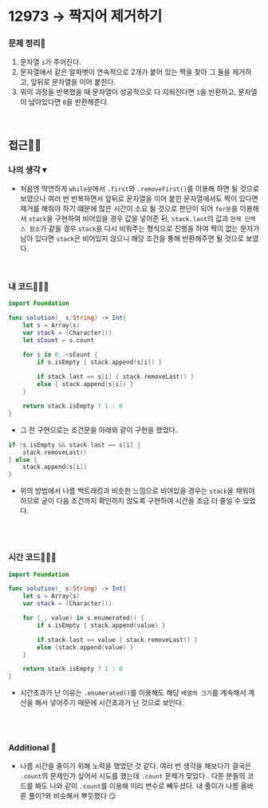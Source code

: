 # 12973 → 짝지어 제거하기
### 문제 정리📝
1. 문자열 `s`가 주어진다.
2. 문자열에서 같은 알파벳이 연속적으로 2개가 붙어 있는 짝을 찾아 그 둘을 제거하고, 앞뒤로 문자열을 이어 붙힌다.
3. 위의 과정을 반복했을 때 문자열이 성공적으로 다 지워진다면 `1`을 반환하고, 문자열이 남아있다면 `0`을 반환해준다.

</br>

## 접근🚶🏻
### 나의 생각 ▾
- 처음엔 막연하게 `while문`에서 `.first`와 `.removeFirst()`를 이용해 하면 될 것으로 보였으나 여러 번 반복하면서 앞뒤로 문자열을 이어 붙힌 문자열에서도 짝이 있다면 제거를 해줘야 하기 떄문에 많은 시간이 소요 될 것으로 판단이 되어 `for문`을 이용해서 `stack`을 구현하여 비어있을 경우 값을 넣어준 뒤, `stack.last`의 값과 `현재 인덱스 원소`가 같을 경우 `stack`을 다시 비워주는 형식으로 진행을 하여 짝이 없는 문자가 남아 있다면 `stack`은 비어있지 않으니 해당 조건을 통해 반환해주면 될 것으로 보였다. 

</br>

### 내 코드👨🏻‍💻
```swift
import Foundation 

func solution(_ s:String) -> Int{
    let s = Array(s)
    var stack = [Character]()
    let sCount = s.count

    for i in 0..<sCount {
        if s.isEmpty { stack.append(s[i]) }
        
        if stack.last == s[i] { stack.removeLast() }
        else { stack.append(s[i]) }
    }

    return stack.isEmpty ? 1 : 0
}
```

- 그 전 구현으로는 조건문을 아래와 같이 구현을 했었다.

```swift
if !s.isEmpty && stack.last == s[i] {
    stack.removeLast()
} else {
    stack.append(s[i])
}
```

- 위의 방법에서 나름 백트래킹과 비슷한 느낌으로 비어있을 경우는 `stack`을 채워야하므로 굳이 다음 조건까지 확인하지 않도록 구현하여 시간을 조금 더 줄일 수 있었다.

</br></br>

### 시간 코드👨🏻‍💻
```swift
import Foundation

func solution(_ s:String) -> Int{
    let s = Array(s)
    var stack = [Character]()

    for (_, value) in s.enumerated() {
        if s.isEmpty { stack.append(value) }

        if stack.last == value { stack.removeLast() }
        else {stack.append(value) }
    }

    return stack.isEmpty ? 1 : 0
}
```
- 시간초과가 난 이유는 `.enumerated()`를 이용해도 해당 `배열의 크기`를 계속해서 계산을 해서 넣어주기 때문에 시간초과가 난 것으로 보인다.

</br></br>


### Additional 📂
- 나름 시간을 줄이기 위해 노력을 했었던 것 같다. 여러 번 생각을 해보다가 결국은 `.count`의 문제인가 싶어서 시도를 했는데 `.count` 문제가 맞았다.. 다른 분들의 코드를 봐도 나와 같이 `.count`를 이용해 미리 변수로 빼두셨다. 내 풀이가 나름 올바른 풀이?와 비슷해서 뿌듯했다 😏
